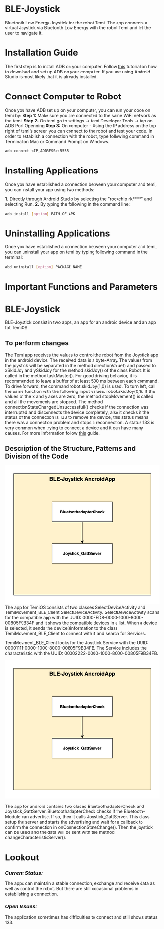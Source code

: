 # BLE-Joystick
Bluetooth Low Energy Joystick for the robot Temi. The app connects a virtual Joystick via Bluetooth Low Energy with the robot Temi and let the user to navigate it. 

# **Installation Guide**
The first step is to install ADB on your computer. Follow [this](https://www.xda-developers.com/install-adb-windows-macos-linux) tutorial on how to download and set up ADB on your computer.
If you are using Android Studio is most likely that it is already installed.

# Connect Computer to Robot
Once you have ADB set up on your computer, you can run your code on temi by:
**Step 1:** Make sure you are connected to the same WiFi network as the temi.
**Step 2:** On temi go to settings -> temi Developer Tools -> tap on ADB Port Openning
**Step 3:** On computer - Using the IP address on the top right of temi’s screen you can connect to the robot and test your code. In order to establish a connection with the robot, type following command in Terminal on Mac or Command Prompt on Windows.

```sh
adb connect <IP_ADDRESS>:5555
```

# Installing Applications
Once you have established a connection between your computer and temi, you can install your app using two methods:

**1.** Directly through Android Studio by selecting the "rockchip rk****" and selecting Run.
**2.** By typing the following in the command line:

```sh
adb install [option] PATH_OF_APK
```

# Uninstalling Applications
Once you have established a connection between your computer and temi, you can uninstall your app on temi by typing following command in the terminal:

```sh
abd uninstall [option] PACKAGE_NAME
```

# **Important Functions and Parameters**

# BLE-Joystick

BLE-Joystick consist in two apps, an app for an android device and an app fot TemiOS 

## To perform changes
The Temi app receives the values to control the robot from the Joystick app in the android device. The received data is a byte-Array. The values from the joystick will be separated in the method directionValue() and passed to xSkidJoy and ySkidJoy for the method skidJoy() of the class Robot. It is called in the method taskMaster(). For good driving behavior, it is recommended to leave a buffer of at least 500 ms between each command. To drive forward, the command robot.skidJoy(1,0) is used. To turn left, call the same function with the following input values: robot.skidJoy(0,1). If the values of the x and y axes are zero, the method stopMovement() is called and all the movements are stopped.
The method connectionStateChangedUnsuccessfull() checks if the connection was interrupted and disconnects the device completely, also it checks if the status of the connection is 133 to remove the device, this status means there was a connection problem and stops a reconnection. A status 133 is very common when trying to connect a device and it can have many causes.
For more information follow [this](https://medium.com/@martijn.van.welie/making-android-ble-work-part-2-47a3cdaade07) guide.

## Description of the Structure, Patterns and Division of the Code
![BLE-Joystick-TemiApp](Images/BLE_Joystick_AndroidApp_structure.jpg)
The app for TemiOS consists of two classes SelectDeviceActivity and TemiMovement_BLE_Client 
SelectDeviceActivity. SelectDeviceActivity scans for the compatible app with the UUID: 0000FED8-0000-1000-8000-00805F9B34F and it shows the compatible devices in a list. When a device is selected, it sends the device’sinformation to the class TemiMovement_BLE_Client to connect with it and search for Services. 

TemiMovment_BLE_Client looks for the Joystick Service with the UUID: 00001111-0000-1000-8000-00805F9B34FB. The Service includes the characteristic with the UUID: 00002222-0000-1000-8000-00805F9B34FB.

![BLE-Joystick-AndroidApp](Images/BLE_Joystick_AndroidApp_structure.jpg)

The app for android contains two clases BluetoothadapterCheck and Joystick_GattServer. 
BluetoothadapterCheck checks if the Bluetooth-Module can advertise. If so, then it calls Joystick_GattServer. This class setup the server and starts the advertising and wait for a callback to confirm the connection in onConnectionStateChange(). Then the joystick can be used and the data will be sent with the method changeCharacteristicServer(). 

# **Lookout** 

### _Current Status:_

The apps can maintain a stable connection, exchange and receive data as well as control the robot. But there are still occasional problems in establishing a connection.

### _Open Issues:_

The application sometimes has difficulties to connect and still shows status 133. 
